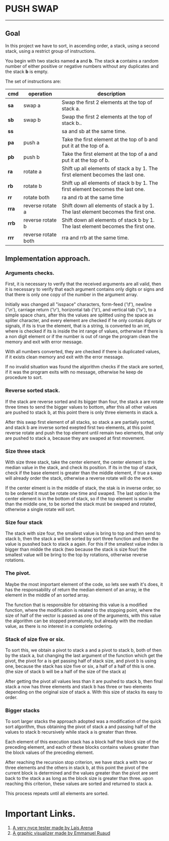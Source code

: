 # PUSH SWAP
---

## Goal

In this project we have to sort, in ascending order, a stack, using a second stack, using a restrict group of instructions.

You begin with two stacks named **a** and **b**. The stack **a** contains a random number of either positive or negative numbers without any duplicates and the stack **b** is empty.

The set of instructions are:

| cmd | operation | description |
|------|----|--------------|
|**sa** | swap a | Swap the first 2 elements at the top of stack a.|
|**sb** | swap b | Swap the first 2 elements at the top of stack b..|
|**ss** | |sa and sb at the same time.|
|**pa** | push a | Take the first element at the top of b and put it at the top of a.|
|**pb** | push b | Take the first element at the top of a and put it at the top of b.|
|**ra** | rotate a | Shift up all elements of stack a by 1. The first element becomes the last one.|
|**rb** | rotate b | Shift up all elements of stack b by 1. The first element becomes the last one.|
|**rr** | rotate both | ra and rb at the same time|
|**rra** | reverse rotate a | Shift down all elements of stack a by 1. The last element becomes the first one.|
|**rrb** | reverse rotate b | Shift down all elements of stack b by 1. The last element becomes the first one.|
|**rrr**  | reverse rotate both | rra and rrb at the same time.|

## Implementation approach.

### Arguments checks.

First, it is necessary to verify that the received arguments are all valid, then it is necessary to verify that each argument contains only digits or signs and that there is only one copy of the number in the argument array.

Initially was changed all "isspace" characters, form-feed ('\f'), newline ('\n'), carriage return ('\r'), horizontal tab ('\t'), and vertical tab ('\v'), to a simple space chars, after this the values are splitted using the space as spliter character, and every element are checked if he only contais digits or signals, if its is true the element, that is a string, is converted to an int, where is checked if its is inside the int range of values, ortherwise if there is a non digit element or if the number is out of range the program clean the memory  and exit with error message.

With all numbers converted, they are checked if there is duplicated values, if it exists clean memory and exit with the error message.

If no invalid situation was found the algorithm checks if the stack are sorted, if it was the program exits with no message, otherwise he keep de procedure to sort.

### Reverse sorted stack.

If the stack are reverse sorted and its bigger than four, the stack a are rotate three times to send the bigger values to bottom, after this all other values are pushed to stack b, at this point there is only three elements in stack a.

After this swap first element of all stacks, so stack a are partially sorted, and stack b are inverse sorted exepted first two elements, at this point reverse rotate and push the top element until remain two elements, that only are pushed to stack a, because they are swaped at first movement.

### Size three stack

With size three stack, take the center element, the center element is the median value in the stack, and check its position. If its in the top of stack, check if the base element is greater than the middle element, if true a swap will already order the stack, otherwise a reverse rotate will do the work.

If the center elment is in the middle of stack, the stak is in inverse order, so to be ordered it must be rotate one time and swaped. The last option is the center element is in the bottom of stack, so if the top element is smaller than the middle one, to be sorted the stack must be swaped and rotated, otherwise a single rotate will sort.

### Size four stack

The stack with size four, the smallest value is bring to top and then send to stack b, then the stack a will be sorted by sort three function and then the value is pusshed back to stack a again. For this if the smallest value index is bigger than midde the stack (two because the stack is size four) the smallest value will be bring to the top by rotations, otherwise reverse rotations.

### The pivot.

Maybe the most important element of the code, so lets see wath it's does, it has the responsability of return the median element of an array, ie the element in the middle of an sorted array.

The function that is responsible for obtaining this value is a modified function, where the modification is related to the stopping point, where the size of half of the vector is passed as one of the arguments, with this value the algorithm can be stopped prematurely, but already with the median value, as there is no interest in a complete ordering.

### Stack of size five or six.

To sort this, we obtain a pivot to stack a and a pivot to stack b, both of then by the stack a, but changing the last argument of the function which get the pivot, the pivot for a is get passing half of stack size, and pivot b is using one, because the stack has size five or six, a half of a half of this is one. (the size of stack b  will be a half of the size of the stack a)

After getting the pivot all values less than it are pushed to stack b, then final stack a now has three elements and stack b has three or two elements depending on the original size of stack a. With this size of stacks its easy to order.

### Bigger stacks

To sort larger stacks the approach adopted was a modification of the quick sort algorithm, thus obtaining the pivot of stack a and passing half of the values to stack b recursively while stack a is greater than three.

Each element of this execution stack has a block half the block size of the preceding element, and each of these blocks contains values greater than the block values of the preceding element.

After reaching the recursion stop criterion, we have stack a with two or three elements and the others in stack b, at this point the pivot of the current block is determined and the values greater than the pivot are sent back to the stack a as long as the block size is greater than three. upon reaching this criterion, these values are sorted and returned to stack a.

This process repeats until all elements are sorted.

# Important Links.
1. [A very nyce tester made by Lais Arena](https://github.com/laisarena/push_swap_tester)
1. [A graphic visualizer made by Emmanuel Ruaud](https://github.com/o-reo/push_swap_visualizer)
